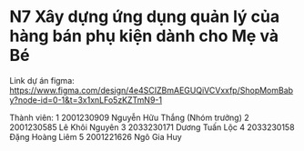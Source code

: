 # N7 Xây dựng ứng dụng quản lý của hàng bán phụ kiện dành cho Mẹ và Bé

Link dự án figma: https://www.figma.com/design/4e4SCIZBmAEGUQiVCVxxfp/ShopMomBaby?node-id=0-1&t=3x1xnLFo5zKZTmN9-1

Thành viên:
1	2001230909 Nguyễn Hữu Thắng (Nhóm trưởng)
2	2001230585 Lê Khôi Nguyên
3	2033230171	Dương Tuấn Lộc
4	2033230158	Đặng Hoàng Liêm
5	2001221626	Ngô Gia Huy

